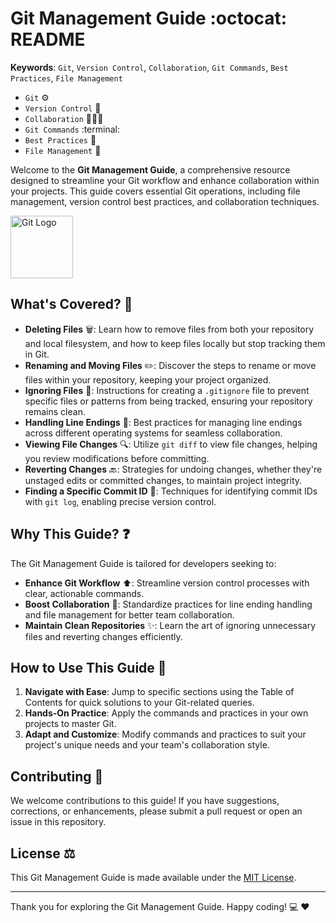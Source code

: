 # Git Management Guide :octocat: README

**Keywords**: `Git`, `Version Control`, `Collaboration`, `Git Commands`, `Best Practices`, `File Management`
- `Git` :gear:
- `Version Control` :repeat:
- `Collaboration` :people_holding_hands:
- `Git Commands` :terminal:
- `Best Practices` :star2:
- `File Management` :file_folder:

Welcome to the **Git Management Guide**, a comprehensive resource designed to streamline your Git workflow and enhance collaboration within your projects. This guide covers essential Git operations, including file management, version control best practices, and collaboration techniques.

<img src="https://git-scm.com/images/logos/downloads/Git-Icon-1788C.png" width="100" alt="Git Logo">

## What's Covered? :bookmark_tabs:

- **Deleting Files** :wastebasket:: Learn how to remove files from both your repository and local filesystem, and how to keep files locally but stop tracking them in Git.
- **Renaming and Moving Files** :pencil2:: Discover the steps to rename or move files within your repository, keeping your project organized.
- **Ignoring Files** :see_no_evil:: Instructions for creating a `.gitignore` file to prevent specific files or patterns from being tracked, ensuring your repository remains clean.
- **Handling Line Endings** :twisted_rightwards_arrows:: Best practices for managing line endings across different operating systems for seamless collaboration.
- **Viewing File Changes** :mag:: Utilize `git diff` to view file changes, helping you review modifications before committing.
- **Reverting Changes** :back:: Strategies for undoing changes, whether they're unstaged edits or committed changes, to maintain project integrity.
- **Finding a Specific Commit ID** :mag_right:: Techniques for identifying commit IDs with `git log`, enabling precise version control.

## Why This Guide? :question:

The Git Management Guide is tailored for developers seeking to:
- **Enhance Git Workflow** :arrow_up:: Streamline version control processes with clear, actionable commands.
- **Boost Collaboration** :busts_in_silhouette:: Standardize practices for line ending handling and file management for better team collaboration.
- **Maintain Clean Repositories** :sparkles:: Learn the art of ignoring unnecessary files and reverting changes efficiently.

## How to Use This Guide :scroll:

1. **Navigate with Ease**: Jump to specific sections using the Table of Contents for quick solutions to your Git-related queries.
2. **Hands-On Practice**: Apply the commands and practices in your own projects to master Git.
3. **Adapt and Customize**: Modify commands and practices to suit your project's unique needs and your team's collaboration style.

## Contributing :handshake:

We welcome contributions to this guide! If you have suggestions, corrections, or enhancements, please submit a pull request or open an issue in this repository.

## License :balance_scale:

This Git Management Guide is made available under the [MIT License](LICENSE.md).

---

Thank you for exploring the Git Management Guide. Happy coding! :computer: :heart:
